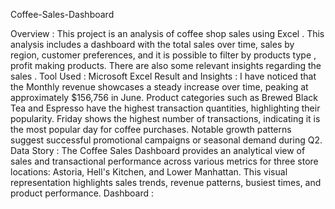 Coffee-Sales-Dashboard 
 

Overview :
This project is an analysis of coffee shop sales using Excel . This analysis includes a dashboard with the total sales over time, sales by region, customer preferences, and it is possible to  filter by products type , profit making products. There are also some relevant insights  regarding the sales . 
Tool Used :
Microsoft Excel 
Result and Insights :
I have noticed that the Monthly revenue showcases a steady increase over time, peaking at approximately $156,756 in June.
Product categories such as Brewed Black Tea and Espresso have the highest transaction quantities, highlighting their popularity.
Friday shows the highest number of transactions, indicating it is the most popular day for coffee purchases.
Notable growth patterns suggest successful promotional campaigns or seasonal demand during Q2.
Data Story :
The Coffee Sales Dashboard provides an analytical view of sales and transactional performance across various metrics for three store locations: Astoria, Hell's Kitchen, and Lower Manhattan. This visual representation highlights sales trends, revenue patterns, busiest times, and product performance.
Dashboard :
 











